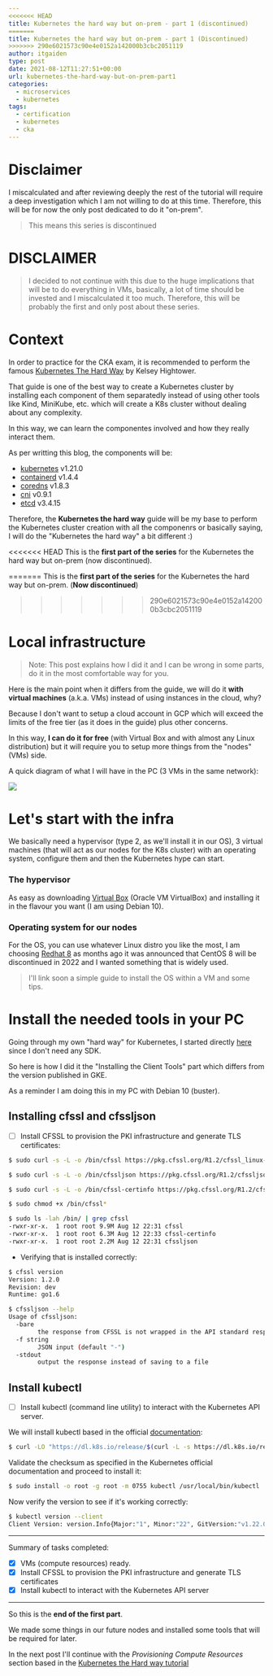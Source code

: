```yaml
---
<<<<<<< HEAD
title: Kubernetes the hard way but on-prem - part 1 (discontinued)
=======
title: Kubernetes the hard way but on-prem - part 1 (Discontinued)
>>>>>>> 290e6021573c90e4e0152a142000b3cbc2051119
author: itgaiden
type: post
date: 2021-08-12T11:27:51+00:00
url: kubernetes-the-hard-way-but-on-prem-part1
categories:
  - microservices
  - kubernetes
tags:
  - certification
  - kubernetes
  - cka
---
```

# Disclaimer

I miscalculated and after reviewing deeply the rest of the tutorial will require a deep investigation which I am not willing to do at this time.
Therefore, this will be for now the only post dedicated to do it "on-prem".
> This means this series is discontinued

# DISCLAIMER

>I decided to not continue with this due to the huge implications that will be to do everything in VMs, basically, a lot of time should be invested and I miscalculated it too much. Therefore, this will be probably the first and only post about these series.

# Context

In order to practice for the CKA exam, it is recommended to perform the famous [Kubernetes The Hard Way](https://github.com/kelseyhightower/kubernetes-the-hard-way#kubernetes-the-hard-way) by Kelsey Hightower.

That guide is one of the best way to create a Kubernetes cluster by installing each component of them separatedly instead of using other tools like Kind, MiniKube, etc. which will create a K8s cluster without dealing about any complexity.

In this way, we can learn the componentes involved and how they really interact them.

As per writting this blog, the components will be:

-   [kubernetes](https://github.com/kubernetes/kubernetes) v1.21.0
-   [containerd](https://github.com/containerd/containerd) v1.4.4
-   [coredns](https://github.com/coredns/coredns) v1.8.3
-   [cni](https://github.com/containernetworking/cni) v0.9.1
-   [etcd](https://github.com/etcd-io/etcd) v3.4.15

Therefore, the **Kubernetes the hard way** guide will be my base to perform the Kubernetes cluster creation with all the componenrs or basically saying, I will do the "Kubernetes the hard way" a bit different :)

<<<<<<< HEAD
This is the **first part of the series** for the Kubernetes the hard way but on-prem (now discontinued).

=======
This is the **first part of the series** for the Kubernetes the hard way but on-prem. (**Now  discontinued**)
>>>>>>> 290e6021573c90e4e0152a142000b3cbc2051119

# Local infrastructure

>Note: This post explains how I did it and I can be wrong  in some parts,  do it in the most comfortable way for you.

Here is the main point when it differs from the guide, we will do it **with virtual machines** (a.k.a. VMs) instead of using instances in the cloud, why? 

Because I don't want to setup a cloud account in GCP which will exceed the limits of the free tier (as it does in the guide) plus other concerns.

In this way, **I can do it for free** (with Virtual Box and with almost any Linux distribution) but it will require you to setup more things from the "nodes" (VMs) side. 

A quick diagram of what I will have in the PC (3 VMs in the same network):

<span><img src = "/wp-content/uploads/2021/VMs_infra_k8s_hardway.png" /></span>

# Let's start with the infra

We basically need a hypervisor (type 2, as we'll install it in our OS), 3 virtual machines (that will act as our nodes for the K8s cluster) with an operating system, configure them and then the Kubernetes hype can start.

### The hypervisor

As easy as downloading [Virtual Box](https://www.virtualbox.org/wiki/Linux_Downloads) (Oracle VM VirtualBox) and installing it in the flavour you want (I am using Debian 10).

### Operating system for our nodes

For the OS, you can use whatever Linux distro you like the most, I am choosing [Redhat 8](https://developers.redhat.com/content-gateway/file/rhel-8.4-x86_64-dvd.iso) as months ago it was announced that CentOS 8 will be discontinued in 2022 and I wanted something that is widely used.

>I'll link soon a simple guide to install the OS within a VM and some tips.


# Install the needed tools in your PC

Going through my own "hard way" for Kubernetes, I started directly [here](https://github.com/dangaiden/kubernetes-the-hard-way/blob/master/docs/02-client-tools.md) since I don't need any SDK.

So here is how I did it the "Installing the Client Tools" part which differs from the version published in GKE.

As a reminder I am doing this in my PC with Debian 10 (buster).

## Installing cfssl and cfssljson

- [ ] Install CFSSL to provision the PKI infrastructure and generate TLS certificates:

```bash
$ sudo curl -s -L -o /bin/cfssl https://pkg.cfssl.org/R1.2/cfssl_linux-amd64
```
```bash
$ sudo curl -s -L -o /bin/cfssljson https://pkg.cfssl.org/R1.2/cfssljson_linux-amd64
```
```bash
$ sudo curl -s -L -o /bin/cfssl-certinfo https://pkg.cfssl.org/R1.2/cfssl-certinfo_linux-amd64
```
```bash
$ sudo chmod +x /bin/cfssl*
```
```bash
$ sudo ls -lah /bin/ | grep cfssl          
-rwxr-xr-x.  1 root root 9.9M Aug 12 22:31 cfssl
-rwxr-xr-x.  1 root root 6.3M Aug 12 22:33 cfssl-certinfo
-rwxr-xr-x.  1 root root 2.2M Aug 12 22:31 cfssljson
```

 - Verifying that is installed correctly:

```bash
$ cfssl version
Version: 1.2.0
Revision: dev
Runtime: go1.6
```
```bash 
$ cfssljson --help
Usage of cfssljson:
  -bare
    	the response from CFSSL is not wrapped in the API standard response
  -f string
    	JSON input (default "-")
  -stdout
    	output the response instead of saving to a file
```

## Install kubectl

- [ ] Install kubectl (command line utility) to interact with the Kubernetes API server.

We will install kubectl based in the official [documentation](https://kubernetes.io/docs/tasks/tools/install-kubectl-linux/):

```bash
$ curl -LO "https://dl.k8s.io/release/$(curl -L -s https://dl.k8s.io/release/stable.txt)/bin/linux/amd64/kubectl"
```

Validate the checksum as specified in the Kubernetes official documentation and proceed to install it:

```bash
$ sudo install -o root -g root -m 0755 kubectl /usr/local/bin/kubectl
```

Now verify the version to see if it's working correctly:

```bash
$ kubectl version --client
Client Version: version.Info{Major:"1", Minor:"22", GitVersion:"v1.22.0", GitCommit:"c2b5237ccd9c0f1d600d3072634ca66cefdf272f", GitTreeState:"clean", BuildDate:"2021-08-04T18:03:20Z", GoVersion:"go1.16.6", Compiler:"gc", Platform:"linux/amd64"}
```

---

Summary of tasks completed:
- [x] VMs (compute resources) ready.
- [x] Install CFSSL to provision the PKI infrastructure and generate TLS certificates
- [x] Install kubectl to interact with the Kubernetes API server

---

So this is the **end of the first part**.

We made some things in our future nodes and installed some tools that will be required for later.

In the next post I'll continue with the *Provisioning Compute Resources* section based in the [Kubernetes the Hard way tutorial](https://github.com/kelseyhightower/kubernetes-the-hard-way)







